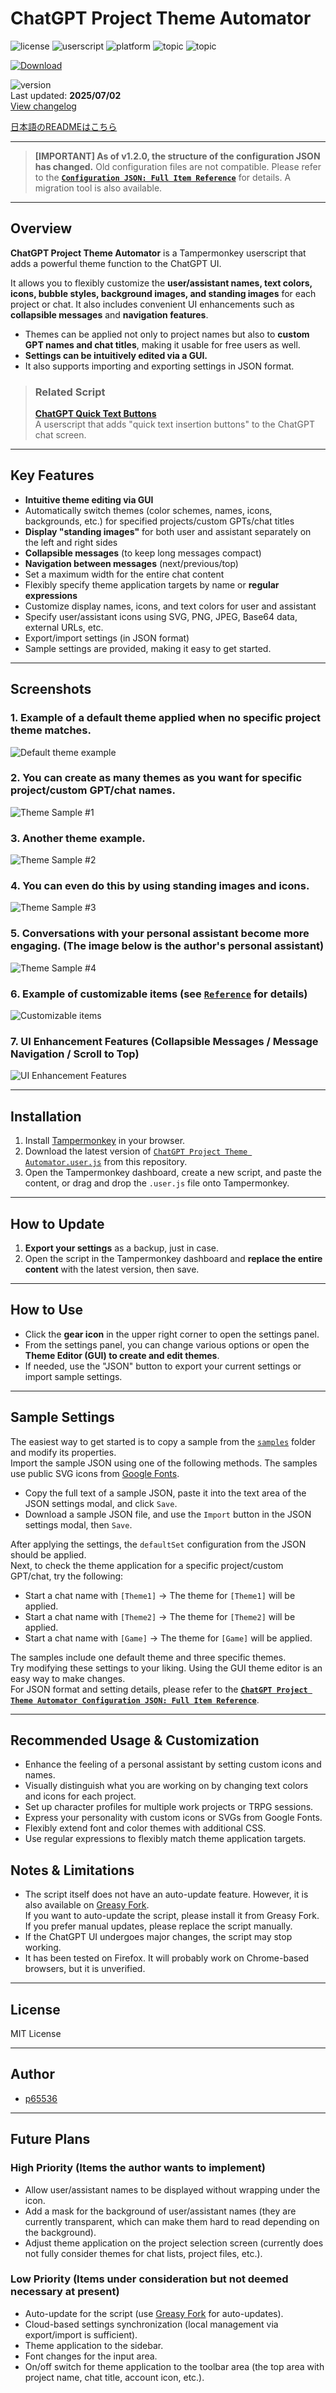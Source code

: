 # ChatGPT Project Theme Automator

![license](https://img.shields.io/badge/license-MIT-green)
![userscript](https://img.shields.io/badge/userscript-Tampermonkey-blueviolet)
![platform](https://img.shields.io/badge/platform-ChatGPT-lightgrey)
![topic](https://img.shields.io/badge/topic-theme_automator-ff69b4)
![topic](https://img.shields.io/badge/topic-ui_enhancement-9cf)

[![Download](https://img.shields.io/badge/Download-ChatGPT_Project_Theme_Automator.user.js-blue?style=flat-square&logo=download)](https://github.com/p65536/ChatGPT-Project-Theme-Automator/raw/main/ChatGPT%20Project%20Theme%20Automator.user.js)

![version](https://img.shields.io/badge/version-1.2.2-blue)  
Last updated: **2025/07/02**  
[View changelog](./CHANGELOG.md)

[日本語のREADMEはこちら](./README_ja.md)

---

> **[IMPORTANT] As of v1.2.0, the structure of the configuration JSON has changed.** Old configuration files are not compatible. Please refer to the **[`Configuration JSON: Full Item Reference`](./docs/manual_json.md)** for details. A migration tool is also available.

---

## Overview

**ChatGPT Project Theme Automator** is a Tampermonkey userscript that adds a powerful theme function to the ChatGPT UI.

It allows you to flexibly customize the **user/assistant names, text colors, icons, bubble styles, background images, and standing images** for each project or chat. It also includes convenient UI enhancements such as **collapsible messages** and **navigation features**.

* Themes can be applied not only to project names but also to **custom GPT names and chat titles**, making it usable for free users as well.
* **Settings can be intuitively edited via a GUI.**
* It also supports importing and exporting settings in JSON format.

> ### Related Script
>
> **[ChatGPT Quick Text Buttons](https://github.com/p65536/ChatGPT-Quick-Text-Buttons)**  
> A userscript that adds "quick text insertion buttons" to the ChatGPT chat screen.

---

## Key Features

* **Intuitive theme editing via GUI**
* Automatically switch themes (color schemes, names, icons, backgrounds, etc.) for specified projects/custom GPTs/chat titles
* **Display "standing images"** for both user and assistant separately on the left and right sides
* **Collapsible messages** (to keep long messages compact)
* **Navigation between messages** (next/previous/top)
* Set a maximum width for the entire chat content
* Flexibly specify theme application targets by name or **regular expressions**
* Customize display names, icons, and text colors for user and assistant
* Specify user/assistant icons using SVG, PNG, JPEG, Base64 data, external URLs, etc.
* Export/import settings (in JSON format)
* Sample settings are provided, making it easy to get started.

---

## Screenshots

### 1. Example of a default theme applied when no specific project theme matches.

![Default theme example](./docs/cpta_theme_sample_default.webp)

### 2. You can create as many themes as you want for specific project/custom GPT/chat names.

![Theme Sample #1](./docs/cpta_theme_sample_theme1.webp)

### 3. Another theme example.

![Theme Sample #2](./docs/cpta_theme_sample_theme2.webp)

### 4. You can even do this by using standing images and icons.

![Theme Sample #3](./docs/cpta_theme_sample_game.webp)

### 5. Conversations with your personal assistant become more engaging. (The image below is the author's personal assistant)

![Theme Sample #4](./docs/cpta_theme_sample_haruna.webp)

### 6. Example of customizable items (see [`Reference`](./docs/manual_json.md) for details)

![Customizable items](./docs/cpta_customizable_items.webp)

### 7. UI Enhancement Features (Collapsible Messages / Message Navigation / Scroll to Top)

![UI Enhancement Features](./docs/cpta_features.webp)

---

## Installation

1.  Install [Tampermonkey](https://www.tampermonkey.net/) in your browser.
2.  Download the latest version of
    [`ChatGPT Project Theme Automator.user.js`](./ChatGPT%20Project%20Theme%20Automator.user.js) from this repository.
3.  Open the Tampermonkey dashboard, create a new script, and paste the content, or drag and drop the `.user.js` file onto Tampermonkey.

---

## How to Update

1.  **Export your settings** as a backup, just in case.
2.  Open the script in the Tampermonkey dashboard and **replace the entire content** with the latest version, then save.

---

## How to Use

* Click the **gear icon** in the upper right corner to open the settings panel.
* From the settings panel, you can change various options or open the **Theme Editor (GUI) to create and edit themes**.
* If needed, use the "JSON" button to export your current settings or import sample settings.

---

## Sample Settings

The easiest way to get started is to copy a sample from the [`samples`](./samples) folder and modify its properties.  
Import the sample JSON using one of the following methods. The samples use public SVG icons from [Google Fonts](https://fonts.google.com/icons).

* Copy the full text of a sample JSON, paste it into the text area of the JSON settings modal, and click `Save`.
* Download a sample JSON file, and use the `Import` button in the JSON settings modal, then `Save`.

After applying the settings, the `defaultSet` configuration from the JSON should be applied.  
Next, to check the theme application for a specific project/custom GPT/chat, try the following:

* Start a chat name with `[Theme1]` -> The theme for `[Theme1]` will be applied.
* Start a chat name with `[Theme2]` -> The theme for `[Theme2]` will be applied.
* Start a chat name with `[Game]` -> The theme for `[Game]` will be applied.

The samples include one default theme and three specific themes.  
Try modifying these settings to your liking. Using the GUI theme editor is an easy way to make changes.  
For JSON format and setting details, please refer to the **[`ChatGPT Project Theme Automator Configuration JSON: Full Item Reference`](./docs/manual_json.md)**.

---


## Recommended Usage & Customization

  * Enhance the feeling of a personal assistant by setting custom icons and names.
  * Visually distinguish what you are working on by changing text colors and icons for each project.
  * Set up character profiles for multiple work projects or TRPG sessions.
  * Express your personality with custom icons or SVGs from Google Fonts.
  * Flexibly extend font and color themes with additional CSS.
  * Use regular expressions to flexibly match theme application targets.

## Notes & Limitations

  * The script itself does not have an auto-update feature. However, it is also available on [Greasy Fork](https://greasyfork.org/en/scripts/537656-chatgpt-project-theme-automator).  
    If you want to auto-update the script, please install it from Greasy Fork.  
    If you prefer manual updates, please replace the script manually.
  * If the ChatGPT UI undergoes major changes, the script may stop working.
  * It has been tested on Firefox. It will probably work on Chrome-based browsers, but it is unverified.

---

## License

MIT License

---

## Author

  * [p65536](https://github.com/p65536)

---

## Future Plans

### High Priority (Items the author wants to implement)

  * Allow user/assistant names to be displayed without wrapping under the icon.
  * Add a mask for the background of user/assistant names (they are currently transparent, which can make them hard to read depending on the background).
  * Adjust theme application on the project selection screen (currently does not fully consider themes for chat lists, project files, etc.).
  
### Low Priority (Items under consideration but not deemed necessary at present)

  * Auto-update for the script (use [Greasy Fork](https://greasyfork.org/en/scripts/537656-chatgpt-project-theme-automator) for auto-updates).
  * Cloud-based settings synchronization (local management via export/import is sufficient).
  * Theme application to the sidebar.
  * Font changes for the input area.
  * On/off switch for theme application to the toolbar area (the top area with project name, chat title, account icon, etc.).
